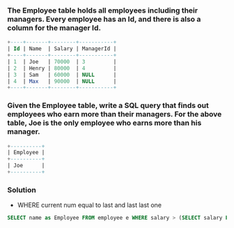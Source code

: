 ### The Employee table holds all employees including their managers. Every employee has an Id, and there is also a column for the manager Id.


```sql
+----+-------+--------+-----------+
| Id | Name  | Salary | ManagerId |
+----+-------+--------+-----------+
| 1  | Joe   | 70000  | 3         |
| 2  | Henry | 80000  | 4         |
| 3  | Sam   | 60000  | NULL      |
| 4  | Max   | 90000  | NULL      |
+----+-------+--------+-----------+
```

### Given the Employee table, write a SQL query that finds out employees who earn more than their managers. For the above table, Joe is the only employee who earns more than his manager.
```sql
+----------+
| Employee |
+----------+
| Joe      |
+----------+
```

### Solution
- WHERE current num equal to last and last last one
```sql
SELECT name as Employee FROM employee e WHERE salary > (SELECT salary FROM employee WHERE id = e.managerid);
```